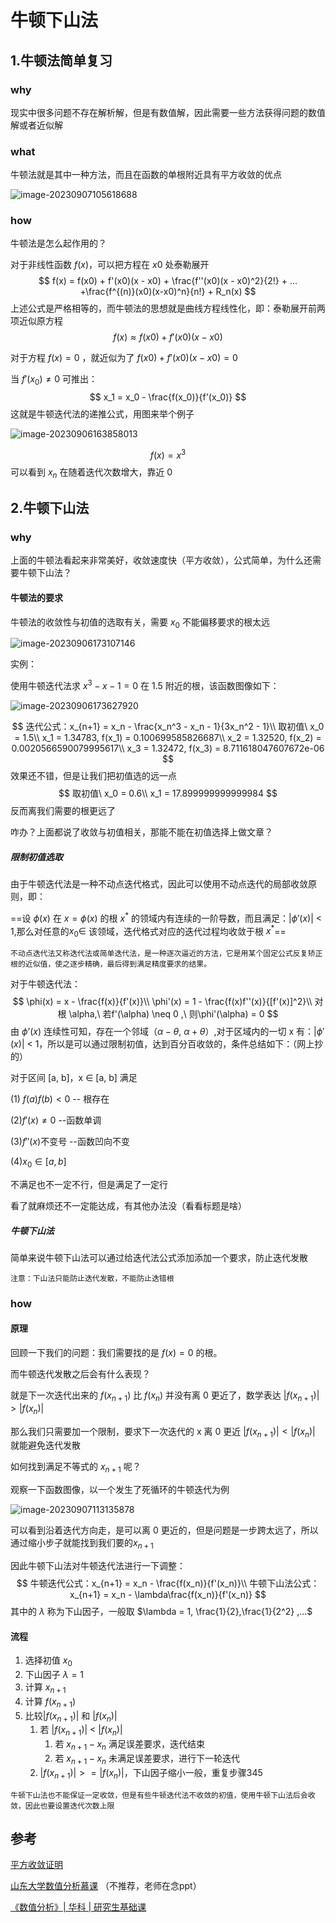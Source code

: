 # 牛顿下山法

## 1.牛顿法简单复习

### why

现实中很多问题不存在解析解，但是有数值解，因此需要一些方法获得问题的数值解或者近似解

### what

牛顿法就是其中一种方法，而且在函数的单根附近具有平方收敛的优点

![image-20230907105618688](https://buoutuanzi-picture.oss-cn-guangzhou.aliyuncs.com/tuchuang/image-20230907105618688.png)

### how

牛顿法是怎么起作用的？

对于非线性函数 $f(x)$，可以把方程在 $x0$ 处泰勒展开
$$
f(x) = f(x0) + f'(x0)(x - x0) + \frac{f''(x0)(x - x0)^2}{2!} + ... +\frac{f^{(n)}(x0)(x-x0)^n}{n!} + R_n(x)
$$
上述公式是严格相等的，而牛顿法的思想就是曲线方程线性化，即：泰勒展开前两项近似原方程
$$
f(x)\approx f(x0) + f'(x0)(x - x0)
$$

对于方程 $f(x)=0$ ，就近似为了 $f(x0) + f'(x0)(x - x0) = 0$

当 $f'(x_0)\neq0$ 可推出：
$$
x_1 = x_0 - \frac{f(x_0)}{f'(x_0)}
$$
这就是牛顿迭代法的递推公式，用图来举个例子

![image-20230906163858013](https://buoutuanzi-picture.oss-cn-guangzhou.aliyuncs.com/tuchuang/image-20230906163858013.png)


$$
f(x) = x^3
$$
可以看到 $x_n$ 在随着迭代次数增大，靠近 0 

## 2.牛顿下山法

### why

上面的牛顿法看起来非常美好，收敛速度快（平方收敛），公式简单，为什么还需要牛顿下山法？

#### 牛顿法的要求

牛顿法的收敛性与初值的选取有关，需要 $x_0$ 不能偏移要求的根太远

![image-20230906173107146](https://buoutuanzi-picture.oss-cn-guangzhou.aliyuncs.com/tuchuang/image-20230906173107146.png)

实例：

使用牛顿迭代法求 $x^3-x-1=0$ 在 1.5 附近的根，该函数图像如下：

![image-20230906173627920](https://buoutuanzi-picture.oss-cn-guangzhou.aliyuncs.com/tuchuang/image-20230906173627920.png)


$$
迭代公式：x_{n+1} = x_n - \frac{x_n^3 - x_n - 1}{3x_n^2 - 1}\\
取初值\ x_0 = 1.5\\
x_1 = 1.34783, f(x_1) = 0.100699585826687\\
x_2 = 1.32520, f(x_2) = 0.0020566590079995617\\
x_3 = 1.32472, f(x_3) = 8.711618047607672e-06
$$
效果还不错，但是让我们把初值选的远一点
$$
取初值\ x_0 = 0.6\\
x_1 = 17.899999999999984
$$
反而离我们需要的根更远了

咋办？上面都说了收敛与初值相关，那能不能在初值选择上做文章？

##### 限制初值选取

由于牛顿迭代法是一种不动点迭代格式，因此可以使用不动点迭代的局部收敛原则，即：

==设 $\phi(x)$ 在 $x = \phi(x)$ 的根 $x^*$ 的领域内有连续的一阶导数，而且满足：|$\phi'(x)$| < 1,那么对任意的$x_0 \in$ 该领域，迭代格式对应的迭代过程均收敛于根 $x^*$==

```
不动点迭代法又称迭代法或简单迭代法，是一种逐次逼近的方法，它是用某个固定公式反复矫正根的近似值，使之逐步精确，最后得到满足精度要求的结果。
```

对于牛顿迭代法：
$$
\phi(x) = x - \frac{f(x)}{f'(x)}\\
\phi'(x) = 1 - \frac{f(x)f''(x)}{[f'(x)]^2}\\
对根 \alpha,\ 若f'(\alpha) \neq 0 ,\ 则\phi'(\alpha) = 0
$$
由 $\phi’(x)$ 连续性可知，存在一个邻域（$\alpha - \theta,\ \alpha + \theta$）,对于区域内的一切 x 有：|$\phi'(x)$| < 1，所以是可以通过限制初值，达到百分百收敛的，条件总结如下：（网上抄的）

对于区间 [a, b]，x $\in$ [a, b] 满足

(1) $f(a)f(b) < 0$  -- 根存在

(2)$f'(x) \neq 0$         --函数单调

(3)$f''(x)$不变号    --函数凹向不变

(4)$x_0 \in [a,b]$

不满足也不一定不行，但是满足了一定行

看了就麻烦还不一定能达成，有其他办法没（看看标题是啥）

##### 牛顿下山法

简单来说牛顿下山法可以通过给迭代法公式添加添加一个要求，防止迭代发散

```
注意：下山法只能防止迭代发散，不能防止迭错根
```



### how

#### 原理

回顾一下我们的问题：我们需要找的是 $f(x) = 0$ 的根。

而牛顿迭代发散之后会有什么表现？

就是下一次迭代出来的 $f(x_{n+1})$ 比 $f(x_n)$ 并没有离 0 更近了，数学表达 $|f(x_{n+1})| > |f(x_n)|$

那么我们只需要加一个限制，要求下一次迭代的 x 离 0 更近  $|f(x_{n+1})| < |f(x_n)|$ 就能避免迭代发散

如何找到满足不等式的 $x_{n+1}$ 呢？

观察一下函数图像，以一个发生了死循环的牛顿迭代为例

![image-20230907113135878](https://buoutuanzi-picture.oss-cn-guangzhou.aliyuncs.com/tuchuang/image-20230907113135878.png)

可以看到沿着迭代方向走，是可以离 0 更近的，但是问题是一步跨太远了，所以通过缩小步子就能找到我们要的$x_{n+1}$

因此牛顿下山法对牛顿迭代法进行一下调整：
$$
牛顿迭代公式：x_{n+1} = x_n - \frac{f(x_n)}{f'(x_n)}\\
牛顿下山法公式：x_{n+1} = x_n - \lambda\frac{f(x_n)}{f'(x_n)}
$$
其中的 $\lambda$ 称为下山因子，一般取 $\lambda = 1, \frac{1}{2},\frac{1}{2^2} ,...$

#### 流程

1. 选择初值 $x_0$ 
2. 下山因子 $\lambda = 1$
3. 计算 $x_{n+1}$
4. 计算 $f(x_{n+1})$ 
5. 比较$|f(x_{n+1})|$ 和 $|f(x_{n})|$ 
   1. 若 $|f(x_{n+1})|$ < $|f(x_{n})|$
      1. 若 $x_{n+1} - x_n$ 满足误差要求，迭代结束
      2.  若 $x_{n+1} - x_n$ 未满足误差要求，进行下一轮迭代
   2. $|f(x_{n+1})| >= |f(x_{n})|$，下山因子缩小一般，重复步骤345
   

```
牛顿下山法也不能保证一定收敛，但是有些牛顿迭代法不收敛的初值，使用牛顿下山法后会收敛，因此也要设置迭代次数上限
```

## 参考

[平方收敛证明](https://cs.nyu.edu/~overton/NumericalComputing/newton.pdf)

[山东大学数值分析慕课](https://www.icourse163.org/course/NEU-1002089009?from=searchPage&outVendor=zw_mooc_pcssjg_) （不推荐，老师在念ppt）

[《数值分析》| 华科 | 研究生基础课](https://www.bilibili.com/video/BV1AK4y1k7Px/?spm_id_from=333.337.search-card.all.click&vd_source=774248cd919b7f5028cfefb783991907)

